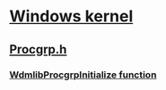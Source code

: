 # [Windows kernel](../_kernel/index.md)
## [Procgrp.h](index.md)
### [WdmlibProcgrpInitialize function](../procgrp/nf-procgrp-wdmlibprocgrpinitialize.md)
